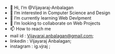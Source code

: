 - 👋 Hi, I’m @Vijayaraj-Anbalagan
- 👀 I’m interested in Computer Science and Design
- 🌱 I’m currently learning Web Devlpment
- 💞️ I’m looking to collaborate on Web Projects
- 📫 How to reach me
- mail id : Vijayaraj.anbalagan@gmail.com;
- linkedin : Vijayaraj Anbalagan;
- instagram : ig.vjraj ;

<!---
Vijayaraj-Anbalagan/Vijayaraj-Anbalagan is a ✨ special ✨ repository because its `README.md` (this file) appears on your GitHub profile.
You can click the Preview link to take a look at your changes.
--->
